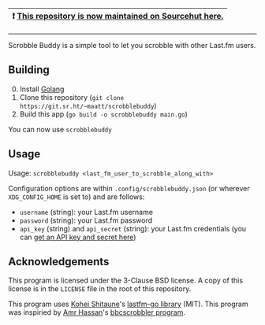 | :exclamation:  [This repository is now maintained on Sourcehut here.](https://git.sr.ht/~maatt/scrobblebuddy)   |
|-----------------------------------------------------------------------------------------------------------------|

---

Scrobble Buddy is a simple tool to let you scrobble with other Last.fm users.

## Building
0. Install [Golang](https://golang.org/dl)
1. Clone this repository (`git clone https://git.sr.ht/~maatt/scrobblebuddy`)
2. Build this app (`go build -o scrobblebuddy main.go`)

You can now use `scrobblebuddy`

## Usage
Usage: `scrobblebuddy <last_fm_user_to_scrobble_along_with>`

Configuration options are within `.config/scrobblebuddy.json` (or wherever `XDG_CONFIG_HOME` is set to) and are follows:
  - `username` (string): your Last.fm username
  - `password` (string): your Last.fm password
  - `api_key` (string) and `api_secret` (string): your Last.fm credentials (you can [get an API key and secret here](https://www.last.fm/api/account/create))

## Acknowledgements
This program is licensed under the 3-Clause BSD license. A copy of this license is in the `LICENSE` file in the root of this repository.

This program uses [Kohei Shitaune](https://github.com/shkh)'s [lastfm-go library](https://github.com/shkh/lastfm-go) (MIT). This program was inspiried by [Amr Hassan](https://github.com/amrhassan)'s [bbcscrobbler program](https://github.com/amrhassan/bbcscrobbler).
